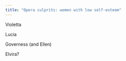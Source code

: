 ```yaml
---
title: "Opera culprits: women with low self-esteem"
---
```


Violetta

Lucia

Governess (and Ellen)

Elvira?



